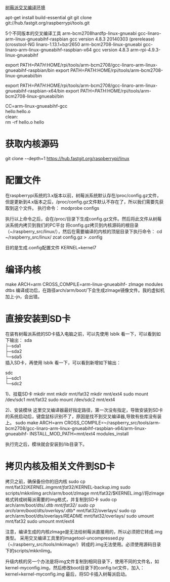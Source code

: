 [树莓派交叉编译环境](https://hub.fastgit.org/raspberrypi/tools)

apt-get install build-essential git
git clone git://hub.fastgit.org/raspberrypi/tools.git

5个不同版本的交叉编译工具
arm-bcm2708hardfp-linux-gnueabi 
gcc-linaro-arm-linux-gnueabihf-raspbian        gcc version 4.8.3 20140303 (prerelease) (crosstool-NG linaro-1.13.1+bzr2650
arm-bcm2708-linux-gnueabi 
gcc-linaro-arm-linux-gnueabihf-raspbian-x64    gcc version 4.8.3 
arm-rpi-4.9.3-linux-gnueabihf


export PATH=$PATH:$HOME/rpi/tools/arm-bcm2708/gcc-linaro-arm-linux-gnueabihf-raspbian/bin
export PATH=$PATH:$HOME/rpi/tools/arm-bcm2708-linux-gnueabi/bin

export PATH=$PATH:$HOME/rpi/tools/arm-bcm2708/gcc-linaro-arm-linux-gnueabihf-raspbian-x64/bin
export PATH=$PATH:$HOME/rpi/tools/arm-bcm2708-linux-gnueabi/bin

CC=arm-linux-gnueabihf-gcc  
hello:hello.o  
clean:  
    rm -rf hello.o hello



# 获取内核源码
git clone --depth=1 https://hub.fastgit.org/raspberrypi/linux  

# 配置文件
在raspberrypi系统的3.x版本以前，树莓派系统默认存在/proc/config.gz文件，但是更新到4.x版本之后，/proc/config.gz文件默认不存在了，所以我们需要先获取到这个文件。 
执行命令：
modprobe configs

执行以上命令之后，会在/proc/目录下生成config.gz文件。然后将此文件从树莓派系统内拷贝到我们的PC平台
将config.gz拷贝到内核源码的根目录（~/raspberry_src/linux/），然后在需要编译的内核的顶层目录下执行命令：
cd ~/raspberry_src/linux/
zcat config.gz > .config

目的是生成.config配置文件
KERNEL=kernel7

# 编译内核
make ARCH=arm CROSS_COMPILE=arm-linux-gnueabihf- zImage modules dtbs
编译成功后，在路径arch/arm/boot/下会生成zImage镜像文件。我的虚拟机加上-jn，会出错。


# 直接安装到SD卡
在装有树莓派系统的SD卡插入电脑之前，可以先使用 lsblk 看一下，可以看到如下输出：
sda      
├─sda1  
├─sda2   
└─sda5  
插入SD卡，再使用 lsblk 看一下，可以看到新增如下输出：

sdc     
├─sdc1    
└─sdc2  

1)、挂载SD卡
mkdir mnt
mkdir mnt/fat32
mkdir mnt/ext4
sudo mount /dev/sdc1 mnt/fat32
sudo mount /dev/sdc2 mnt/ext4

2)、安装模块
这里交叉编译器最好指定路径，第一次没有指定，导致安装到SD卡的系统启动后，键盘鼠标识别不了，原因是找不到交叉编译器,导致有些库没有装上。
sudo make ARCH=arm CROSS_COMPILE=~/raspberry_src/tools/arm-bcm2708/gcc-linaro-arm-linux-gnueabihf-raspbian-x64/arm-linux-gnueabihf- INSTALL_MOD_PATH=mnt/ext4 modules_install

执行完之后，模块就会安装到/lib目录下。

# 拷贝内核及相关文件到SD卡

拷贝之前，确保备份你的旧内核
sudo cp mnt/fat32/$KERNEL.img mnt/fat32/$KERNEL-backup.img
sudo scripts/mkknlimg arch/arm/boot/zImage mnt/fat32/$KERNEL.img//将zImage格式转成树莓派需要的img格式，并复制到SD卡
sudo cp arch/arm/boot/dts/*.dtb mnt/fat32/
sudo cp arch/arm/boot/dts/overlays/*.dtb* mnt/fat32/overlays/
sudo cp arch/arm/boot/dts/overlays/README mnt/fat32/overlays/
sudo umount mnt/fat32
sudo umount mnt/ext4

注意，编译生成的内核zImage是无法给树莓派直接用的，所以必须把它转成.img类型。 
采用交叉编译工具里的imagetool-uncompressed.py（~/raspberry_src/tools/mkimage/）转成的.img无法使用。必须使用源码目录下的scripts/mkknlimg。

升级内核的另一个办法是将img文件复制到相同目录下，使用不同的文件名，如 kernel-myconfig.img，然后修改boot目录下的config.txt文件，加入：
kernel=kernel-myconfig.img
最后，将SD卡插入树莓派启动。
